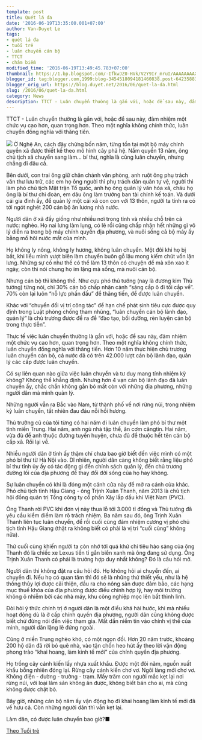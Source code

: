 ```yaml
---
template: post
title: Quét lá đa
date: '2016-06-19T13:35:00.001+07:00'
author: Van-Duyet Le
tags:
- quét lá đa
- tuổi trẻ
- luân chuyển cán bộ
- TTCT
- châm biếm
modified_time: '2016-06-19T13:49:45.783+07:00'
thumbnail: https://1.bp.blogspot.com/-IfkwJZ0-HVk/V2Y9Ir_mruI/AAAAAAAAX1Q/rzoTuqhtMFkoJkniLbS9zM9VYDai9N02wCK4B/s1600/e560a321.jpg
blogger_id: tag:blogger.com,1999:blog-3454518094181460838.post-6423588347729547636
blogger_orig_url: https://blog.duyet.net/2016/06/quet-la-da.html
slug: /2016/06/quet-la-da.html
category: News
description: TTCT - Luân chuyển thường là gắn với, hoặc để sau này, đảm nhiệm một chức vụ cao hơn, quan trọng hơn. Theo một nghĩa không chính thức, luân chuyển đồng nghĩa với thăng tiến.    
---
```


TTCT - Luân chuyển thường là gắn với, hoặc để sau này, đảm nhiệm một chức vụ cao hơn, quan trọng hơn. Theo một nghĩa không chính thức, luân chuyển đồng nghĩa với thăng tiến.    

[![](https://1.bp.blogspot.com/-IfkwJZ0-HVk/V2Y9Ir_mruI/AAAAAAAAX1Q/rzoTuqhtMFkoJkniLbS9zM9VYDai9N02wCK4B/s400/e560a321.jpg)](http://1.bp.blogspot.com/-IfkwJZ0-HVk/V2Y9Ir_mruI/AAAAAAAAX1Q/rzoTuqhtMFkoJkniLbS9zM9VYDai9N02wCK4B/s1600/e560a321.jpg)
Ở Nghệ An, cách đây chừng bốn năm, từng tồn tại một bộ máy chính quyền xã được thiết kế theo mô hình cây phả hệ. Nắm quyền 13 năm, ông chủ tịch xã chuyển sang làm... bí thư, nghĩa là cũng luân chuyển, nhưng chẳng đi đâu cả.

Bên dưới, con trai ông giữ chân chánh văn phòng, anh ruột ông phụ trách văn thư lưu trữ, các em họ ông người thì phụ trách dân quân tự vệ, người thì làm phó chủ tịch Mặt trận Tổ quốc, anh họ ông quản lý văn hóa xã, cháu họ ông là bí thư chi đoàn, em dâu ông làm trưởng ban tài chính kế toán. Và dưới cái gia đình ấy, để quản lý một cái xã con con với 13 thôn, người ta tính ra có tới ngót nghét 200 cán bộ ăn lương nhà nước.

Người dân ở xã đấy giống như nhiều nơi trong tỉnh và nhiều chỗ trên cả nước: nghèo. Họ nai lưng làm lụng, có lẽ rồi cũng chấp nhận hết những gì vô lý diễn ra trong bộ máy chính quyền địa phương, và nuôi sống cả bộ máy ấy bằng mồ hôi nước mắt của mình.

Họ không ly nông, không ly hương, không luân chuyển. Một đôi khi họ bị bắt, khi liều mình vượt biên làm chuyến buôn gỗ lậu mong kiếm chút vốn lận lưng. Những sự cố như thế có thể làm 13 thôn có chuyện để mà xôn xao ít ngày, còn thì nói chung họ im lặng mà sống, mà nuôi cán bộ.

Nhưng cán bộ thì không thế. Như cựu phó thủ tướng (nay là đương kim Thủ tướng) từng nói, chỉ 30% cán bộ chấp nhận cảnh “sáng cắp ô đi tối cắp về”. 70% còn lại luôn “nỗ lực phấn đấu” để thăng tiến, để được luân chuyển.

Khác với “chuyển đổi vị trí công tác” để hạn chế phát sinh tiêu cực được quy định trong Luật phòng chống tham nhũng, “luân chuyển cán bộ lãnh đạo, quản lý” là chủ trương được đề ra để “đào tạo, bồi dưỡng, rèn luyện cán bộ trong thực tiễn”.

Thực tế việc luân chuyển thường là gắn với, hoặc để sau này, đảm nhiệm một chức vụ cao hơn, quan trọng hơn. Theo một nghĩa không chính thức, luân chuyển đồng nghĩa với thăng tiến. Hơn 10 năm thực hiện chủ trương luân chuyển cán bộ, cả nước đã có trên 42.000 lượt cán bộ lãnh đạo, quản lý các cấp được luân chuyển.

Có sự liên quan nào giữa việc luân chuyển và tư duy mang tính nhiệm kỳ không? Không thể khẳng định. Nhưng hơn 4 vạn cán bộ lãnh đạo đã luân chuyển ấy, chắc chắn không gắn bó mất còn với những địa phương, những người dân mà mình quản lý.

Những người vẫn ra Bắc vào Nam, từ thành phố về nơi rừng núi, trong nhiệm kỳ luân chuyển, tất nhiên đau đáu nỗi hồi hương.

Thủ trưởng cũ của tôi từng có hai năm đi luân chuyển làm phó bí thư một tỉnh miền Trung. Hai năm, anh ngủ nhà tập thể, ăn cơm căngtin. Hai năm, vừa đủ để anh thuộc đường tuyến huyện, chưa đủ để thuộc hết tên cán bộ cấp xã. Rồi lại về.

Nhiều người dân ở tỉnh ấy thậm chí chưa bao giờ biết đến việc mình có một phó bí thư từ Hà Nội vào. Dĩ nhiên, người dân càng không biết rằng liệu phó bí thư tỉnh ủy ấy có tác động gì đến chính sách quản lý, đến chủ trương đường lối của địa phương để thay đổi đời sống của họ hay không.

Sự luân chuyển có khi là đóng một cánh cửa này để mở ra cánh cửa khác. Phó chủ tịch tỉnh Hậu Giang - ông Trịnh Xuân Thanh, năm 2013 là chủ tịch hội đồng quản trị Tổng công ty cổ phần Xây lắp dầu khí Việt Nam (PVC).

Ông Thanh rời PVC khi đơn vị này thua lỗ tới 3.000 tỉ đồng và Thủ tướng đã yêu cầu kiểm điểm làm rõ trách nhiệm. Ba năm sau đó, ông Trịnh Xuân Thanh liên tục luân chuyển, để rồi cuối cùng đảm nhiệm cương vị phó chủ tịch tỉnh Hậu Giang (thật ra không biết có phải là vị trí “cuối cùng” không nữa).

Thứ cuối cùng khiến người ta còn nhớ tới quá khứ chi tiêu hào sảng của ông Thanh đó là chiếc xe Lexus tiền tỉ gắn biển xanh mà ông đang sử dụng. Ông Trịnh Xuân Thanh có phải là trường hợp duy nhất không? Đó là câu hỏi mở.

Người dân thì không đặt ra câu hỏi đó. Họ không hỏi ai chuyển đến, ai chuyển đi. Nếu họ có quan tâm thì đó sẽ là những thứ thiết yếu, như là hệ thống thủy lợi được cải thiện, đầu ra cho nông sản được đảm bảo, các hạng mục thuế khóa của địa phương được điều chỉnh hợp lý, hay môi trường không ô nhiễm bởi các nhà máy, khu công nghiệp mọc lên bất thình lình.

Đòi hỏi ý thức chính trị ở người dân là một điều khá hài hước, khi mà nhiều hoạt động dù là ở cấp chính quyền địa phương, người dân cũng không được biết chứ đừng nói đến việc tham gia. Mất dần niềm tin vào chính vị thế của mình, người dân lặng lẽ đứng ngoài.

Cũng ở miền Trung nghèo khó, có một ngọn đồi. Hơn 20 năm trước, khoảng 200 hộ dân đã rời bỏ quê nhà, vào tận chốn heo hút ấy theo lời vận động phong trào “khai hoang, làm kinh tế mới” của chính quyền địa phương.

Họ trồng cây cánh kiến lấy nhựa xuất khẩu. Được một đôi năm, nguồn xuất khẩu bỗng nhiên đóng lại. Rừng cây cánh kiến chơ vơ. Ngôi làng mới chơ vơ. Không điện - đường - trường - trạm. Mấy trăm con người mắc kẹt lại nơi rừng núi, với loại lâm sản không ăn được, không biết bán cho ai, mà cũng không được chặt bỏ.

Bây giờ, những cán bộ năm ấy vận động họ đi khai hoang làm kinh tế mới đã về hưu cả. Còn những người dân thì vẫn kẹt lại.

Làm dân, có được luân chuyển bao giờ?■

[Theo Tuổi trẻ](http://tuoitre.vn/tin/tuoi-tre-cuoi-tuan/van-hoa-nghe-thuat/phiem-dam/20160618/quet-la-da/1119988.html)

